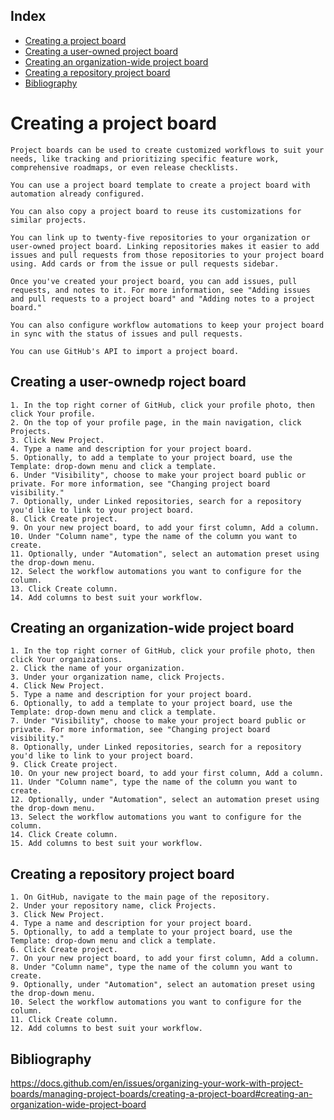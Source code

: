 ## Index

- [Creating a project board ](#creating-a-project-board)
- [Creating a user-owned project board](#creating-a-user-owned-project-board)
- [Creating an organization-wide project board](#creating-an-organization-wide-project-board)
- [Creating a repository project board](#creating-a-repository-project-board)
- [Bibliography](#bibliography)

# Creating a project board

    Project boards can be used to create customized workflows to suit your needs, like tracking and prioritizing specific feature work, comprehensive roadmaps, or even release checklists.

    You can use a project board template to create a project board with automation already configured.

    You can also copy a project board to reuse its customizations for similar projects.

    You can link up to twenty-five repositories to your organization or user-owned project board. Linking repositories makes it easier to add issues and pull requests from those repositories to your project board using. Add cards or from the issue or pull requests sidebar.

    Once you've created your project board, you can add issues, pull requests, and notes to it. For more information, see "Adding issues and pull requests to a project board" and "Adding notes to a project board."

    You can also configure workflow automations to keep your project board in sync with the status of issues and pull requests.

    You can use GitHub's API to import a project board.

## Creating a user-ownedp roject board

    1. In the top right corner of GitHub, click your profile photo, then click Your profile.
    2. On the top of your profile page, in the main navigation, click Projects.
    3. Click New Project.
    4. Type a name and description for your project board.
    5. Optionally, to add a template to your project board, use the Template: drop-down menu and click a template.
    6. Under "Visibility", choose to make your project board public or private. For more information, see "Changing project board visibility."
    7. Optionally, under Linked repositories, search for a repository you'd like to link to your project board.
    8. Click Create project.
    9. On your new project board, to add your first column, Add a column.
    10. Under "Column name", type the name of the column you want to create.
    11. Optionally, under "Automation", select an automation preset using the drop-down menu.
    12. Select the workflow automations you want to configure for the column.
    13. Click Create column.
    14. Add columns to best suit your workflow.

## Creating an organization-wide project board

    1. In the top right corner of GitHub, click your profile photo, then click Your organizations.
    2. Click the name of your organization.
    3. Under your organization name, click Projects.
    4. Click New Project.
    5. Type a name and description for your project board.
    6. Optionally, to add a template to your project board, use the Template: drop-down menu and click a template.
    7. Under "Visibility", choose to make your project board public or private. For more information, see "Changing project board visibility."
    8. Optionally, under Linked repositories, search for a repository you'd like to link to your project board.
    9. Click Create project.
    10. On your new project board, to add your first column, Add a column.
    11. Under "Column name", type the name of the column you want to create.
    12. Optionally, under "Automation", select an automation preset using the drop-down menu.
    13. Select the workflow automations you want to configure for the column.
    14. Click Create column.
    15. Add columns to best suit your workflow.

## Creating a repository project board

    1. On GitHub, navigate to the main page of the repository.
    2. Under your repository name, click Projects.
    3. Click New Project.
    4. Type a name and description for your project board.
    5. Optionally, to add a template to your project board, use the Template: drop-down menu and click a template.
    6. Click Create project.
    7. On your new project board, to add your first column, Add a column.
    8. Under "Column name", type the name of the column you want to create.
    9. Optionally, under "Automation", select an automation preset using the drop-down menu.
    10. Select the workflow automations you want to configure for the column.
    11. Click Create column.
    12. Add columns to best suit your workflow.

## Bibliography
https://docs.github.com/en/issues/organizing-your-work-with-project-boards/managing-project-boards/creating-a-project-board#creating-an-organization-wide-project-board